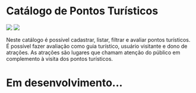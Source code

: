 # Catálogo de Pontos Turísticos
<img src="https://img.shields.io/github/issues/WillamesCampos/pontos_turisticos?label=Issues&color=blue&fstyle=for-the-badge&logo=github"/> <img src="https://img.shields.io/static/v1?label=requirements&message=atualizado&color=brightgreen&logo=ghost"/>

Neste catálogo é possivel cadastrar, listar, filtrar e avaliar pontos turísticos.
É possível fazer avaliação como guia turístico, usuário visitante e dono de atrações.
As atrações são lugares que chamam atenção do público em complemento à visita dos pontos turísticos.



# Em desenvolvimento...
